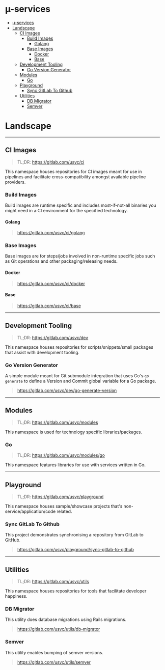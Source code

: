 # µ-services

- [µ-services](#%C2%B5-services)
- [Landscape](#landscape)
  - [CI Images](#ci-images)
    - [Build Images](#build-images)
      - [Golang](#golang)
    - [Base Images](#base-images)
      - [Docker](#docker)
      - [Base](#base)
  - [Development Tooling](#development-tooling)
    - [Go Version Generator](#go-version-generator)
  - [Modules](#modules)
    - [Go](#go)
  - [Playground](#playground)
    - [Sync GitLab To Github](#sync-gitlab-to-github)
  - [Utilities](#utilities)
    - [DB Migrator](#db-migrator)
    - [Semver](#semver)

# Landscape

- - -

## CI Images

> TL;DR: https://gitlab.com/usvc/ci

This namespace houses repositories for CI images meant for use in pipelines and facilitate cross-compatibility amongst available pipeline providers.

### Build Images
Build images are runtime specific and includes most-if-not-all binaries you might need in a CI environment for the specified technology.

#### Golang

> https://gitlab.com/usvc/ci/golang

### Base Images
Base images are for steps/jobs involved in non-runtime specific jobs such as Git operations and other packaging/releasing needs.

#### Docker

> https://gitlab.com/usvc/ci/docker

#### Base

> https://gitlab.com/usvc/ci/base

- - -

## Development Tooling

> TL;DR: https://gitlab.com/usvc/dev

This namespace houses repositories for scripts/snippets/small packages that assist with development tooling.

### Go Version Generator
A simple module meant for Git submodule integration that uses Go's `go generate` to define a Version and Commit global variable for a Go package.

> https://gitlab.com/usvc/dev/go-generate-version

- - -

## Modules

> TL;DR: https://gitlab.com/usvc/modules

This namespace is used for technology specific libraries/packages.

### Go

> TL;DR: https://gitlab.com/usvc/modules/go

This namespace features libraries for use with services written in Go.

- - -

## Playground

> TL;DR: https://gitlab.com/usvc/playground

This namespace houses sample/showcase projects that's non-service/application/code related.

### Sync GitLab To Github
This project demonstrates synchronising a repository from GitLab to GitHub.

> https://gitlab.com/usvc/playground/sync-gitlab-to-github

- - -

## Utilities

> TL;DR: https://gitlab.com/usvc/utils

This namespace houses repositories for tools that facilitate developer happiness.

### DB Migrator
This utility does database migrations using Rails migrations.

> https://gitlab.com/usvc/utils/db-migrator

### Semver
This utility enables bumping of semver versions.

> https://gitlab.com/usvc/utils/semver

